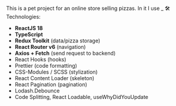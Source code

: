 This is a pet project for an online store selling pizzas. In it I use
_ 🛠 Technologies:
- **ReactJS 18**
- **TypeScript**
- **Redux Toolkit** (data/pizza storage)
- **React Router v6** (navigation)
- **Axios + Fetch** (send request to backend)
- React Hooks (hooks)
- Prettier (code formatting)
- CSS-Modules / SCSS (stylization)
- React Content Loader (skeleton)
- React Pagination (pagination)
- Lodash.Debounce
- Code Splitting, React Loadable, useWhyDidYouUpdate
